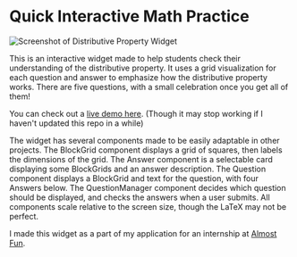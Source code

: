 # Quick Interactive Math Practice

![Screenshot of Distributive Property Widget](https://i.imgur.com/Nc0abVU.png)

This is an interactive widget made to help students check their understanding of the distributive property. It uses a grid visualization for each question and answer to emphasize how the distributive property works. There are five questions, with a small celebration once you get all of them!

You can check out a [live demo here](https://csb-c0wic.netlify.app/). (Though it may stop working if I haven't updated this repo in a while)

The widget has several components made to be easily adaptable in other projects. The BlockGrid component displays a grid of squares, then labels the dimensions of the grid. The Answer component is a selectable card displaying some BlockGrids and an answer description. The Question component displays a BlockGrid and text for the question, with four Answers below. The QuestionManager component decides which question should be displayed, and checks the answers when a user submits. All components scale relative to the screen size, though the LaTeX may not be perfect.

I made this widget as a part of my application for an internship at [Almost Fun](https://www.almostfun.org/).
